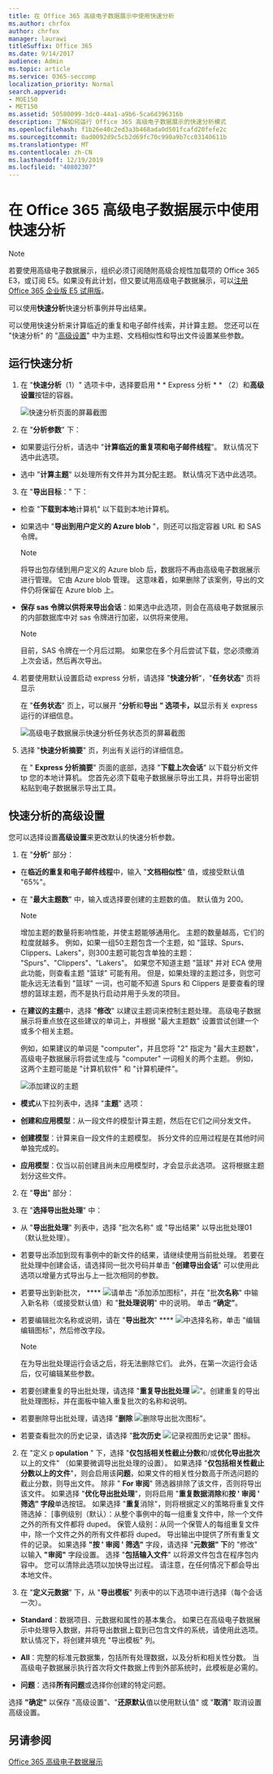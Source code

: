 ```yaml
---
title: 在 Office 365 高级电子数据展示中使用快速分析
ms.author: chrfox
author: chrfox
manager: laurawi
titleSuffix: Office 365
ms.date: 9/14/2017
audience: Admin
ms.topic: article
ms.service: O365-seccomp
localization_priority: Normal
search.appverid:
- MOE150
- MET150
ms.assetid: 50580099-3dc0-44a1-a9b6-5ca6d396316b
description: 了解如何运行 Office 365 高级电子数据展示的快速分析模式
ms.openlocfilehash: f1b26e40c2ed3a3b468ada0d501fcafd20fefe2c
ms.sourcegitcommit: 0ad0092d9c5cb2d69fc70c990a9b7cc03140611b
ms.translationtype: MT
ms.contentlocale: zh-CN
ms.lasthandoff: 12/19/2019
ms.locfileid: "40802307"
---
```

# <a name="use-express-analysis-in-office-365-advanced-ediscovery"></a>在 Office 365 高级电子数据展示中使用快速分析

> [!NOTE]
> 若要使用高级电子数据展示，组织必须订阅随附高级合规性加载项的 Office 365 E3，或订阅 E5。如果没有此计划，但又要试用高级电子数据展示，可以[注册 Office 365 企业版 E5 试用版](https://go.microsoft.com/fwlink/p/?LinkID=698279)。 
  
可以使用**快速分析**快速分析事例并导出结果。 
  
可以使用快速分析来计算临近的重复和电子邮件线索，并计算主题。 您还可以在 "快速分析" 的 "[高级设置](use-express-analysis-in-advanced-ediscovery.md#BK_AdvancedSettings)" 中为主题、文档相似性和导出文件设置某些参数。
  
## <a name="run-express-analysis"></a>运行快速分析

1. 在 "**快速分析**（1）" 选项卡中，选择要启用 * * Express 分析 * * （2）和**高级设置**按钮的容器。 
    
    ![快速分析页面的屏幕截图](media/60009974-5d1f-4971-8ebe-e5ec74e7fd2a.jpg)
  
2. 在 "**分析参数**" 下：
    
  - 如果要运行分析，请选中 "**计算临近的重复项和电子邮件线程**"。 默认情况下选中此选项。 
    
  - 选中 "**计算主题**" 以处理所有文件并为其分配主题。 默认情况下选中此选项。 
    
3. 在 "**导出目标**：" 下：
    
  - 检查 "**下载到本地**计算机" 以下载到本地计算机。 
    
  - 如果选中 "**导出到用户定义的 Azure blob** "，则还可以指定容器 URL 和 SAS 令牌。 
    
    > [!NOTE]
    > 将导出包存储到用户定义的 Azure blob 后，数据将不再由高级电子数据展示进行管理。 它由 Azure blob 管理。 这意味着，如果删除了该案例，导出的文件仍将保留在 Azure blob 上。 
  
  - **保存 sas 令牌以供将来导出会话**：如果选中此选项，则会在高级电子数据展示的内部数据库中对 sas 令牌进行加密，以供将来使用。
    
    > [!NOTE]
    > 目前，SAS 令牌在一个月后过期。 如果您在多个月后尝试下载，您必须撤消上次会话，然后再次导出。 
  
4. 若要使用默认设置启动 express 分析，请选择 "**快速分析**"，"**任务状态**" 页将显示 
    
    在 "**任务状态**" 页上，可以展开 "**分析**和**导出** **" 选项卡，以**显示有关 express 运行的详细信息。 
    
    ![高级电子数据展示快速分析任务状态页的屏幕截图](media/bf30ab02-9828-4a6d-a485-0babc2c49ae5.jpg)
  
5. 选择 "**快速分析摘要**" 页，列出有关运行的详细信息。 
    
    在 " **Express 分析摘要**" 页面的底部，选择 "**下载上次会话**" 以下载分析文件 tp 您的本地计算机。 您首先必须下载电子数据展示导出工具，并将导出密钥粘贴到电子数据展示导出工具。 
    
## <a name="advanced-settings-for-express-analysis"></a>快速分析的高级设置
<a name="BK_AdvancedSettings"> </a>

您可以选择设置**高级设置**来更改默认的快速分析参数。 
  
1. 在 "**分析**" 部分： 
    
  - 在**临近的重复和电子邮件线程**中，输入 "**文档相似性**" 值，或接受默认值 "65%"。 
    
  - 在 "**最大主题数**" 中，输入或选择要创建的主题数的值。 默认值为 200。 
    
    > [!NOTE]
    > 增加主题的数量将影响性能，并使主题能够通用化。 主题的数量越高，它们的粒度就越多。 例如，如果一组50主题包含一个主题，如 "篮球、Spurs、Clippers、Lakers"，则300主题可能包含单独的主题： "Spurs"、"Clippers"、"Lakers"。 如果您不知道主题 "篮球" 并对 ECA 使用此功能，则查看主题 "篮球" 可能有用。 但是，如果处理的主题过多，则您可能永远无法看到 "篮球" 一词，也可能不知道 Spurs 和 Clippers 是要查看的理想的篮球主题，而不是执行启动并用于头发的项目。 
  
  - 在**建议的主题**中，选择 "**修改**" 以建议主题词来控制主题处理。 高级电子数据展示将重点放在这些建议的单词上，并根据 "最大主题数" 设置尝试创建一个或多个相关主题。 
    
    例如，如果建议的单词是 "computer"，并且您将 "2" 指定为 "最大主题数"，高级电子数据展示将尝试生成与 "computer" 一词相关的两个主题。 例如，这两个主题可能是 "计算机软件" 和 "计算机硬件"。
    
    ![添加建议的主题](media/06e9ffd3-a76c-423b-b450-9e465eb9a02f.png)
  
  - **模式**从下拉列表中，选择 "**主题**" 选项： 
    
  - **创建和应用模型**：从一段文件的模型计算主题，然后在它们之间分发文件。
    
  - **创建模型**：计算来自一段文件的主题模型。 拆分文件的应用过程是在其他时间单独完成的。
    
  - **应用模型**：仅当以前创建且尚未应用模型时，才会显示此选项。 这将根据主题划分这些文件。
    
2. 在 "**导出**" 部分： 
    
1. 在 "**选择导出批处理**" 中：
    
  - 从 "**导出批处理**" 列表中，选择 "批次名称" 或 "导出结果" 以导出批处理01（默认批处理）。 
    
  - 若要导出添加到现有事例中的新文件的结果，请继续使用当前批处理。 若要在批处理中创建会话，请选择同一批次号码并单击 "**创建导出会话**" 可以使用此选项以增量方式导出与上一批次相同的参数。 
    
  - 若要导出到新批次， **** ![请单击 "](media/c2dd8b3a-5a22-412c-a7fa-143f5b2b5612.png)添加添加图标"，并在 "批**次名称**" 中输入新名称（或接受默认值）和 "**批处理说明**" 中的说明。 单击 **“确定”**。
    
  - 若要编辑批次名称或说明，请在 "**导出批次**" **** ![中选择名称](media/3d613660-7602-4df2-bdb9-14e9ca2f9cf2.png)，单击 "编辑编辑图标"，然后修改字段。
    
    > [!NOTE]
    > 在为导出批处理运行会话之后，将无法删除它们。 此外，在第一次运行会话后，仅可编辑某些参数。 
  
  - 若要创建重复的导出批处理，请选择 "**重复导出批处理** !["。创建](media/3f6d5f59-e842-4946-a493-473528af0119.jpg)重复的导出批处理图标，并在面板中输入重复批次的名称和说明。 
    
  - 若要删除导出批处理，请选择 "**删除** ![删除导出批](media/92a9f8e0-d469-48da-addb-69365e7ffb6f.jpg)次图标"。
    
  - 若要查看批次的历史记录，请选择 "**批次历史** ![记录视图历史记录" 图标](media/a80cc320-d96c-4d91-8884-75fe2cb147e2.jpg)。
    
2. 在 "定义 p **opulation** " 下，选择 "**仅包括相关性截止分数**和/或**优化导出批次**以上的文件" （如果要微调导出批处理的设置）。 如果选择 "**仅包括相关性截止分数以上的文件**"，则会启用该**问题**，如果文件的相关性分数高于所选问题的截止分数，则导出文件。 除非 " **For 审阅**" 筛选器排除了该文件，否则将导出该文件。 如果选择 "**优化导出批处理**"，则将启用 "**重复数据消除**和**按 ' 审阅 ' 筛选" 字段**单选按钮。 如果选择 "**重复**消除"，则将根据定义的策略将重复文件筛选掉： [事例级别（默认）：从整个事例中的每一组重复文件中，除一个文件之外的所有文件都将 duped。 保管人级别：从同一个保管人的每组重复文件中，除一个文件之外的所有文件都将 duped。 导出输出中提供了所有重复文件的记录。 如果选择 **"按 ' 审阅 ' 筛选"** 字段，请选择 "**元数据" 下**的 "修改" 以输入 **"审阅"** 字段设置。 选择 "**包括输入文件**" 以将源文件包含在程序包内容中。 您可以清除此选项以加快导出过程。 请注意，在任何情况下都会导出本地文件。
    
3. 在 "**定义元数据**" 下，从 "**导出模板**" 列表中的以下选项中进行选择（每个会话一次）。 
    
  - **Standard**：数据项目、元数据和属性的基本集合。 如果已在高级电子数据展示中处理导入数据，并将导出数据上载到已包含文件的系统，请使用此选项。 默认情况下，将创建并填充 "导出模板" 列。
    
  - **All**：完整的标准元数据集，包括所有处理数据，以及分析和相关性分数。 当高级电子数据展示执行首次将文件数据上传到外部系统时，此模板是必需的。
    
  - **问题**：选择**所有问题**或选择你创建的特定问题。 
    
选择 **"确定"** 以保存 "高级设置"、"**还原默认**值以使用默认值" 或 "**取消**" 取消设置高级设置。 
  
## <a name="see-also"></a>另请参阅
<a name="BK_AdvancedSettings"> </a>

[Office 365 高级电子数据展示](office-365-advanced-ediscovery.md)

